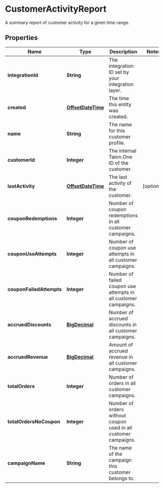 

# CustomerActivityReport

A summary report of customer activity for a given time range.
## Properties

Name | Type | Description | Notes
------------ | ------------- | ------------- | -------------
**integrationId** | **String** | The integration ID set by your integration layer. | 
**created** | [**OffsetDateTime**](OffsetDateTime.md) | The time this entity was created. | 
**name** | **String** | The name for this customer profile. | 
**customerId** | **Integer** | The internal Talon.One ID of the customer. | 
**lastActivity** | [**OffsetDateTime**](OffsetDateTime.md) | The last activity of the customer. |  [optional]
**couponRedemptions** | **Integer** | Number of coupon redemptions in all customer campaigns. | 
**couponUseAttempts** | **Integer** | Number of coupon use attempts in all customer campaigns. | 
**couponFailedAttempts** | **Integer** | Number of failed coupon use attempts in all customer campaigns. | 
**accruedDiscounts** | [**BigDecimal**](BigDecimal.md) | Number of accrued discounts in all customer campaigns. | 
**accruedRevenue** | [**BigDecimal**](BigDecimal.md) | Amount of accrued revenue in all customer campaigns. | 
**totalOrders** | **Integer** | Number of orders in all customer campaigns. | 
**totalOrdersNoCoupon** | **Integer** | Number of orders without coupon used in all customer campaigns. | 
**campaignName** | **String** | The name of the campaign this customer belongs to. | 



